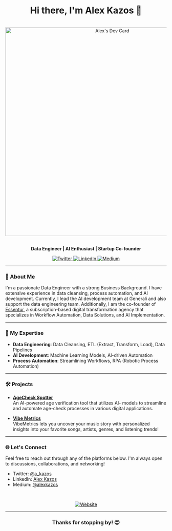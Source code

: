 <h1 align="center">Hi there, I'm Alex Kazos 👋</h1>

<br>

<div align="center">
  <a href="https://app.daily.dev/a_kazos">
    <img src="https://api.daily.dev/devcards/v2/8Xp9t3NfnxfP8qxl3kKzg.png?type=wide&r=27b" width="652" alt="Alex's Dev Card"/>
  </a>
</div>

<br>

<p align="center">
  <strong>Data Engineer | AI Enthusiast | Startup Co-founder</strong>
</p>
<p align="center">
  
  <a href="https://twitter.com/a_kazos">
    <img src="https://img.shields.io/twitter/follow/mr_kazos?style=social" alt="Twitter">
  </a>
  <a href="https://www.linkedin.com/in/alex-kazos/">
    <img src="https://img.shields.io/badge/LinkedIn-Connect-blue?style=social&logo=linkedin" alt="LinkedIn">
  </a>
  <a href="https://medium.com/@alexkazos">
    <img src="https://img.shields.io/badge/Medium-Read%20My%20Articles-black?style=social&logo=medium" alt="Medium">
  </a>
</p>

---

### 🚀 About Me
I'm a passionate Data Engineer with a strong Business Background. I have extensive experience in data cleansing, process automation, and AI development. Currently, I lead the AI development team at Generali and also support the data engineering team. Additionally, I am the co-founder of [Essentur](https://www.essentur.com/), a subscription-based digital transformation agency that specializes in Workflow Automation, Data Solutions, and AI Implementation.

---

### 💼 My Expertise
- **Data Engineering**: Data Cleansing, ETL (Extract, Transform, Load), Data Pipelines
- **AI Development**: Machine Learning Models, AI-driven Automation
- **Process Automation**: Streamlining Workflows, RPA (Robotic Process Automation)

---

### 🛠️ Projects
- **[AgeCheck Spotter](https://github.com/alex-kazos/age-order-check)**  
  An AI-powered age verification tool that utilizes AI- models to streamline and automate age-check processes in various digital applications.

- **[Vibe Metrics](https://github.com/alex-kazos/VibeMetrics)**  
 VibeMetrics lets you uncover your music story with personalized insights into your favorite songs, artists, genres, and listening trends!



---

### 🌐 Let's Connect
Feel free to reach out through any of the platforms below. I'm always open to discussions, collaborations, and networking!
- Twitter: [@a_kazos](https://twitter.com/a_kazos)
- LinkedIn: [Alex Kazos](https://www.linkedin.com/in/alex-kazos)
- Medium: [@alexkazos](https://medium.com/@alexkazos)



<br>

<p align="center">
  <a href="https://www.essentur.com/">
    <img src="https://img.shields.io/badge/Website-Essentur.com-blueviolet?style=flat&logo=google-chrome" alt="Website">
  </a>
</p>

---

<h3 align="center">Thanks for stopping by! 😊</h3>
